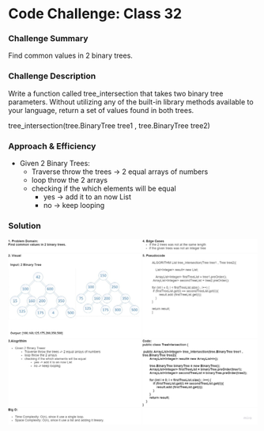 # Code Challenge: Class 32
### Challenge Summary
Find common values in 2 binary trees.

### Challenge Description
Write a function called tree_intersection that takes two binary tree parameters.
Without utilizing any of the built-in library methods available to your language, return a set of values found in both trees.

tree_intersection(tree.BinaryTree tree1 , tree.BinaryTree tree2)

### Approach & Efficiency

* Given 2 Binary Trees:
    * Traverse throw the trees -> 2 equal arrays of numbers 
    * loop throw the 2 arrays
    * checking if the which elements will be equal
        * yes -> add it to an now List
        * no -> keep looping

### Solution
![whiteboard](TreeIntersectionSS.jpg)

